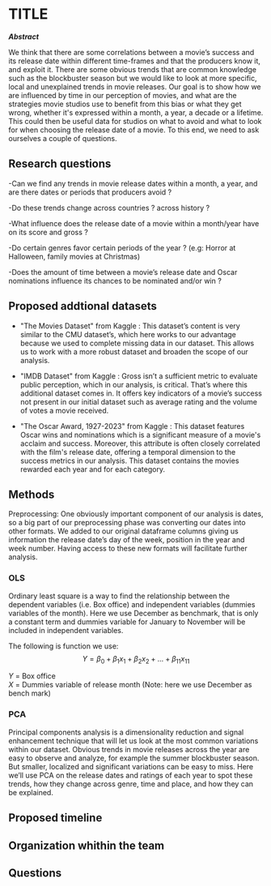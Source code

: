 # TITLE

***Abstract***

We think that there are some correlations between a movie’s success and its release date within different time-frames and that the producers know it, and exploit it. There are some obvious trends that are common knowledge such as the blockbuster season but we would like to look at more specific, local and unexplained trends in movie releases. Our goal is to show how we are influenced by time in our perception of movies, and what are the strategies movie studios use to benefit from this bias or what they get wrong, whether it's expressed within a month, a year, a decade or a lifetime. This could then be useful data for studios on what to avoid and what to look for when choosing the release date of a movie. To this end, we need to ask ourselves a couple of questions. 


## Research questions

-Can we find any trends in movie release dates within a month, a year, and are there dates or periods that producers avoid ?


-Do these trends change across countries ? across history ?


-What influence does the release date of a movie within a month/year have on its score and gross ?


-Do certain genres favor certain periods of the year ? (e.g: Horror at Halloween, family movies at Christmas) 


-Does the amount of time between a movie’s release date and Oscar nominations influence its chances to be nominated and/or win ?


## Proposed addtional datasets 
- "The Movies Dataset" from Kaggle : This dataset’s content is very similar to the CMU dataset’s, which here works to our advantage because we used to complete missing data in our dataset. This allows us to work with a more robust dataset and broaden the scope of our analysis. 

- "IMDB Dataset" from Kaggle : Gross isn’t a sufficient metric to evaluate public perception, which in our analysis, is critical. That’s where this additional dataset comes in. It offers key indicators of a movie’s success not present in our initial dataset such as average rating and the volume of votes a movie received. 

- "The Oscar Award, 1927-2023" from Kaggle : This dataset features Oscar wins and nominations which is a significant measure of a movie's acclaim and success. Moreover, this attribute is often closely correlated with the film's release date, offering a temporal dimension to the success metrics in our analysis. This dataset contains the movies rewarded each year and for each category. 

## Methods

Preprocessing: One obviously important component of our analysis is dates, so a big part of our preprocessing phase was converting our dates into other formats. We added to our original dataframe columns giving us information the release date’s day of the week, position in the year and week number. Having access to these new formats will facilitate further analysis.


### OLS
Ordinary least square is a way to find the relationship between the dependent variables (i.e. Box office) and independent variables (dummies variables of the month). Here we use December as benchmark, that is only a constant term and dummies variable for January to November will be included in independent variables. 

The following is function we use:
$$Y = \beta_0 + \beta_1x_1 + \beta_2x_2 + ... + \beta_{11}x_{11}$$

$Y$ = Box office \
$X$ = Dummies variable of release month (Note: here we use December as bench mark)


### PCA
Principal components analysis is a dimensionality reduction and signal enhancement technique that will let us look at the most common variations within our dataset. Obvious trends in movie releases across the year are easy to observe and analyze, for example the summer blockbuster season. But smaller, localized and significant variations can be easy to miss. Here we’ll use PCA on the release dates and ratings of each year to spot these trends, how they change across genre, time and place, and how they can be explained. 

## Proposed timeline

## Organization whithin the team 

## Questions 

